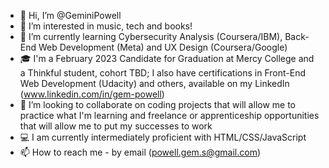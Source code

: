- 👋 Hi, I’m @GeminiPowell
- 👀 I’m interested in music, tech and books!
- 🌱 I’m currently learning Cybersecurity Analysis (Coursera/IBM), Back-End Web Development (Meta) and UX Design (Coursera/Google) 
- 🎓 I'm a February 2023 Candidate for Graduation at Mercy College and a Thinkful student, cohort TBD; I also have certifications in Front-End Web Development (Udacity) and others, available on my LinkedIn (www.linkedin.com/in/gem-powell)
- 💞️ I’m looking to collaborate on coding projects that will allow me to practice what I'm learning and freelance or apprenticeship opportunities that will    allow me to put my successes to work
- 💻 I am currently intermediately proficient with HTML/CSS/JavaScript 
- 📫 How to reach me - by email (powell.gem.s@gmail.com)

<!---
GeminiPowell/GeminiPowell is a ✨ special ✨ repository because its `README.md` (this file) appears on your GitHub profile.
You can click the Preview link to take a look at your changes.
--->
